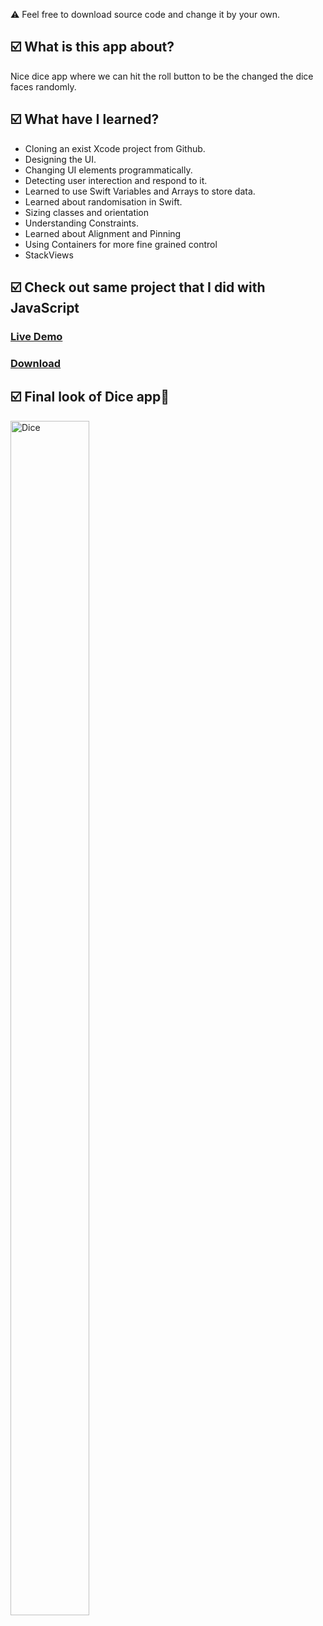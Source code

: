 ⚠️ Feel free to download source code and change it by your own.
<h2>☑️ What is this app about?</h2>
<p>Nice dice app where we can hit the roll button to be the changed the dice faces randomly. </p>
<h2>☑️ What have I learned?</h2>
<ul>
  <li>Cloning an exist Xcode project from Github.</li>
  <li>Designing the UI.</li>
  <li>Changing UI elements programmatically.</li>
  <li>Detecting user interection and respond to it.</li>
  <li>Learned to use Swift Variables and Arrays to store data.</li>
  <li>Learned about randomisation in Swift.</li>
  <li>Sizing classes and orientation</li>
  <li>Understanding Constraints.</li>
  <li>Learned about Alignment and Pinning</li>
  <li>Using Containers for more fine grained control</li>
  <li>StackViews</li>
</ul>
<h2>☑️ Check out same project that I did with JavaScript</h2>
<h3><a href="https://nigorafayzullaeva.github.io/DiceGame/">Live Demo</a></h3>
<h3><a href="https://github.com/NigoraFayzullaeva/DiceGame">Download</a></h3>
<h2>☑️ Final look of Dice app🎲</h2>
<img src="dice.gif" alt="Dice" width="50%" height="70%">


